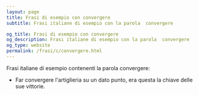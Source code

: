 ```yaml
---
layout: page
title: Frasi di esempio con convergere 
subtitle: Frasi italiane di esempio con la parola  convergere

og_title: Frasi di esempio con convergere 
og_description: Frasi italiane di esempio con la parola  convergere
og_type: website
permalink: /frasi/c/convergere.html
---
```


Frasi italiane di esempio contenenti la parola convergere:


- Far convergere l'artiglieria su un dato punto, era questa la chiave delle sue vittorie.
